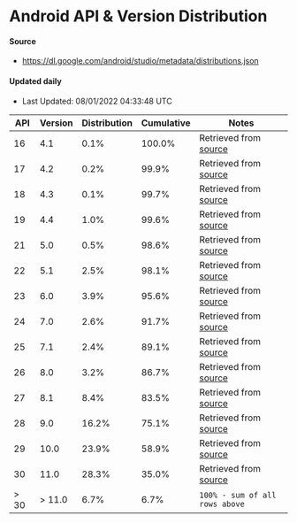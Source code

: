 # Android API & Version Distribution
#### Source
- https://dl.google.com/android/studio/metadata/distributions.json
#### Updated daily
- Last Updated: 08/01/2022 04:33:48 UTC

API | Version | Distribution | Cumulative | Notes |
| -- | ------ | ------------ | ---------- | ----- |
|16 | 4.1 | 0.1%| 100.0% | Retrieved from [source](#source)|
|17 | 4.2 | 0.2%| 99.9% | Retrieved from [source](#source)|
|18 | 4.3 | 0.1%| 99.7% | Retrieved from [source](#source)|
|19 | 4.4 | 1.0%| 99.6% | Retrieved from [source](#source)|
|21 | 5.0 | 0.5%| 98.6% | Retrieved from [source](#source)|
|22 | 5.1 | 2.5%| 98.1% | Retrieved from [source](#source)|
|23 | 6.0 | 3.9%| 95.6% | Retrieved from [source](#source)|
|24 | 7.0 | 2.6%| 91.7% | Retrieved from [source](#source)|
|25 | 7.1 | 2.4%| 89.1% | Retrieved from [source](#source)|
|26 | 8.0 | 3.2%| 86.7% | Retrieved from [source](#source)|
|27 | 8.1 | 8.4%| 83.5% | Retrieved from [source](#source)|
|28 | 9.0 | 16.2%| 75.1% | Retrieved from [source](#source)|
|29 | 10.0 | 23.9%| 58.9% | Retrieved from [source](#source)|
|30 | 11.0 | 28.3%| 35.0% | Retrieved from [source](#source)|
|> 30 | > 11.0 | 6.7%| 6.7% | `100% - sum of all rows above`|